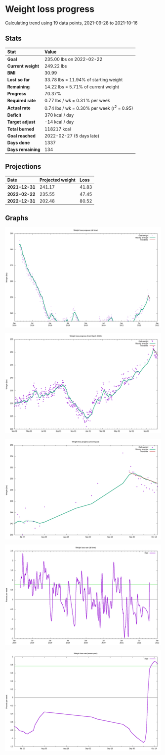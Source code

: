 # Weight loss progress

Calculating trend using 19 data points, 2021-09-28 to 2021-10-16

## Stats

Stat|Value
:-|:-
**Goal**|235.00 lbs on 2022-02-22
**Current weight**|249.22 lbs
**BMI**|30.99
**Lost so far**|33.78 lbs = 11.94% of starting weight
**Remaining**|14.22 lbs =  5.71% of current  weight
**Progress**|70.37%
**Required rate**|0.77 lbs / wk = 0.31% per week
**Actual rate**|0.74 lbs / wk = 0.30% per week  (r<sup>2</sup> = 0.95)
**Deficit**|370 kcal / day
**Target adjust**|-14 kcal / day
**Total burned**|118217 kcal
**Goal reached**|2022-02-27 (5 days late)
**Days done**|1337
**Days remaining**|134

## Projections

Date|Projected weight|Loss
:-|:-|:-
**2021-12-31**|241.17|41.83
**2022-02-22**|235.55|47.45
**2022-12-31**|202.48|80.52

## Graphs

![](weight-graph-alltime.png)

![](weight-graph-covid.png)

![](weight-graph-recent.png)

![](rate-graph-alltime.png)

![](rate-graph-recent.png)

